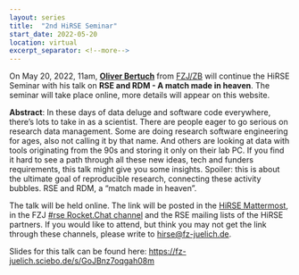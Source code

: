 ```yaml
---
layout: series
title:  "2nd HiRSE Seminar"
start_date: 2022-05-20
location: virtual
excerpt_separator: <!--more-->
---
```


On May 20, 2022, 11am, [**Oliver Bertuch**](https://www.fz-juelich.de/zb/EN/About_us/staff/research_data/of_node.html#ob) from [FZJ/ZB](https://www.fz-juelich.de/zb) will continue the HiRSE Seminar with his talk on **RSE and RDM - A match made in heaven**. The seminar will take place online, more details will appear on this website.
<!--more-->

**Abstract**: In these days of data deluge and software code everywhere, there’s lots to take in as a scientist. There are people eager to go serious on research data management. Some are doing research software engineering for ages, also not calling it by that name. And others are looking at data with tools originating from the 90s and storing it only on their lab PC. If you find it hard to see a path through all these new ideas, tech and funders requirements, this talk might give you some insights. Spoiler: this is about the ultimate goal of reproducible research, connecting these activity bubbles. RSE and RDM, a “match made in heaven”.

The talk will be held online. The link will be posted in the [HiRSE Mattermost](https://mattermost.hzdr.de/hirse), in the FZJ [#rse Rocket.Chat channel](https://chat.fz-juelich.de/channel/rse) and the RSE mailing lists of the HiRSE partners. If you would like to attend, but think you may not get the link through these channels, please write to [hirse@fz-juelich.de](mailto:hirse@fz-juelich.de).

Slides for this talk can be found here: <https://fz-juelich.sciebo.de/s/GoJBnz7oqgah08m>
